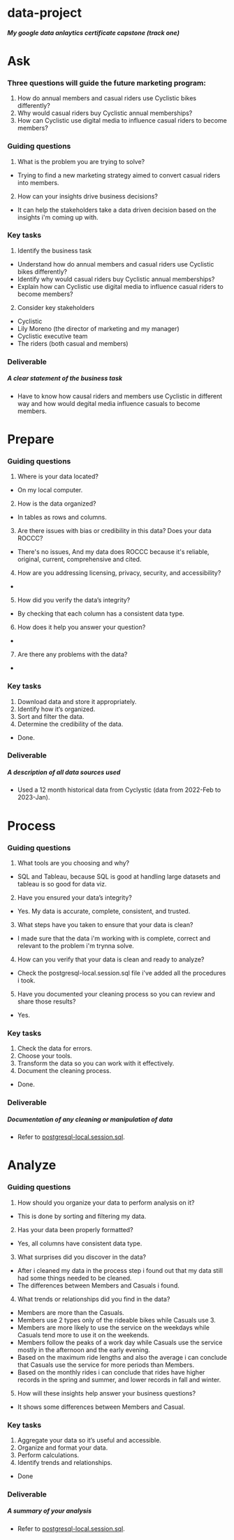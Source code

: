 # data-project
##### My google data anlaytics certificate capstone (track one)

# Ask

### Three questions will guide the future marketing program:
1. How do annual members and casual riders use Cyclistic bikes differently?
2. Why would casual riders buy Cyclistic annual memberships?
3. How can Cyclistic use digital media to influence casual riders to become members?

### Guiding questions
1. What is the problem you are trying to solve?  
- Trying to find a new marketing strategy aimed to convert casual riders into members.
2. How can your insights drive business decisions?  
- It can help the stakeholders take a data driven decision based on the insights i'm coming up with.

### Key tasks
1. Identify the business task
- Understand how do annual members and casual riders use Cyclistic bikes differently?
- Identify why would casual riders buy Cyclistic annual memberships?
- Explain how can Cyclistic use digital media to influence casual riders to become members?  

2. Consider key stakeholders
- Cyclistic  
- Lily Moreno (the director of marketing and my manager)
- Cyclistic executive team
- The riders (both casual and members)

### Deliverable
##### A clear statement of the business task  
- Have to know how causal riders and members use Cyclistic in different way and how would degital media influence casuals to become members.


# Prepare  

### Guiding questions
1. Where is your data located?  
- On my local computer.  
2. How is the data organized?  
- In tables as rows and columns.  
3. Are there issues with bias or credibility in this data? Does your data ROCCC?  
- There's no issues, And my data does ROCCC because it's reliable, original, current, comprehensive and cited.  
4. How are you addressing licensing, privacy, security, and accessibility? 
-   
5. How did you verify the data’s integrity?  
- By checking that each column has a consistent data type.  
6. How does it help you answer your question?  
-  
7. Are there any problems with the data?  
-  

### Key tasks
1. Download data and store it appropriately.  
2. Identify how it’s organized.  
3. Sort and filter the data.  
4. Determine the credibility of the data.  
- Done.  

### Deliverable
##### A description of all data sources used  
- Used a 12 month historical data from Cyclystic (data from 2022-Feb to 2023-Jan).  


# Process
### Guiding questions
1. What tools are you choosing and why?  
- SQL and Tableau, because SQL is good at handling large datasets and tableau is so good for data viz.  
2. Have you ensured your data’s integrity?  
- Yes. My data is accurate, complete, consistent, and trusted.  
3. What steps have you taken to ensure that your data is clean?  
- I made sure that the data i'm working with is complete, correct and relevant to the problem i'm trynna solve.  
4. How can you verify that your data is clean and ready to analyze?  
-  Check the postgresql-local.session.sql file i've added all the procedures i took.
5. Have you documented your cleaning process so you can review and share those results?  
-  Yes.

### Key tasks
1. Check the data for errors.
2. Choose your tools.
3. Transform the data so you can work with it effectively.
4. Document the cleaning process.
- Done.

### Deliverable
##### Documentation of any cleaning or manipulation of data
-  Refer to [postgresql-local.session.sql](https://github.com/Abduullahh/data-project/blob/627473eb68a96ab1def421fab80095c61987f966/postgres-local.session.sql).  


# Analyze
### Guiding questions
1. How should you organize your data to perform analysis on it?
- This is done by sorting and filtering my data.
2. Has your data been properly formatted?
- Yes, all columns have consistent data type.
3. What surprises did you discover in the data?
- After i cleaned my data in the process step i found out that my data still had some things needed to be cleaned.
- The differences between Members and Casuals i found. 
4. What trends or relationships did you find in the data?
- Members are more than the Casuals.
- Members use 2 types only of the rideable bikes while Casuals use 3.
- Members are more likely to use the service on the weekdays while Casuals tend more to use it on the weekends.
- Members follow the peaks of a work day while Casuals use the service mostly in the afternoon and the early evening.
- Based on the maximum ride lengths and also the average i can conclude that Casuals use the service for more periods than Members.
- Based on the monthly rides i can conclude that rides have higher records in the spring and summer, and lower records in fall and winter.
5. How will these insights help answer your business questions?
- It shows some differences between Members and Casual.

### Key tasks
1. Aggregate your data so it’s useful and accessible.
2. Organize and format your data.
3. Perform calculations.
4. Identify trends and relationships.
- Done

### Deliverable
##### A summary of your analysis
- Refer to [postgresql-local.session.sql](postgres-local.session.sql).